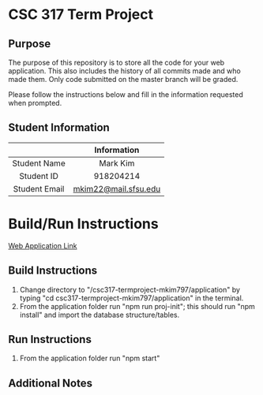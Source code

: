 # CSC 317 Term Project

## Purpose

The purpose of this repository is to store all the code for your web application. This also includes the history of all commits made and who made them. Only code submitted on the master branch will be graded.

Please follow the instructions below and fill in the information requested when prompted.

## Student Information

|               | Information             |
|:-------------:|:-----------------------:|
| Student Name  | Mark Kim                |
| Student ID    | 918204214               |
| Student Email | mkim22@mail.sfsu.edu    |



# Build/Run Instructions

[Web Application Link](http://localhost:3000)

## Build Instructions
1. Change directory to "/csc317-termproject-mkim797/application" by typing "cd csc317-termproject-mkim797/application" in the terminal.
2. From the application folder run "npm run proj-init"; this should run "npm install" and import the database structure/tables.

## Run Instructions
1. From the application folder run "npm start"

## Additional Notes

